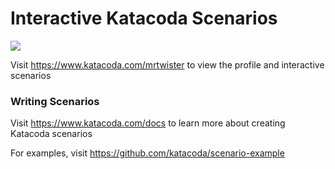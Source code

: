 # Interactive Katacoda Scenarios

[![](http://shields.katacoda.com/katacoda/mrtwister/count.svg)](https://www.katacoda.com/mrtwister "Get your profile on Katacoda.com")

Visit https://www.katacoda.com/mrtwister to view the profile and interactive scenarios

### Writing Scenarios
Visit https://www.katacoda.com/docs to learn more about creating Katacoda scenarios

For examples, visit https://github.com/katacoda/scenario-example
